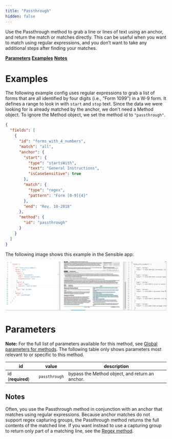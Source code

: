 ```yaml
---
title: "Passthrough"
hidden: false
---
```

Use the Passthrough method to grab a line or lines of text using an anchor, and return the match or matches directly. This can be useful when you want to match using regular expressions, and you don’t want to take any additional steps after finding your matches. 

[**Parameters**](doc:passthrough#section-parameters)
[**Examples**](doc:passthrough#section-examples)
[**Notes**](doc:passthrough#section-notes)

Examples
====

The following example config uses regular expressions to grab a list of forms that are all identified by four digits (i.e., "Form 1099") in a W-9 form. It defines a range to look in with  `start` and `stop` text. Since the data we were looking for is already matched by the anchor, we don't need a Method object. To ignore the Method object, we set the method id to  `"passthrough"`. 

```json
{
  "fields": [
    {
      "id": "forms_with_4_numbers",
      "match": "all",
      "anchor": {
        "start": {
          "type": "startsWith",
          "text": "General Instructions",
          "isCaseSensitive": true
        },
        "match": {
          "type": "regex",
          "pattern": "Form [0-9]{4}"
        },
        "end": "Rev. 10-2018"
      },
      "method": {
        "id": "passthrough"
      }
    }
  ]
}
```

The following image shows this example in the Sensible app:

![](https://raw.githubusercontent.com/sensible-hq/sensible-docs/main/readme-sync/assets/v0/images/passthrough_regex.png)

Parameters
====

**Note:** For the full list of parameters available for this method, see [Global parameters for methods](doc:method-object#section-global-parameters-for-methods). The following table only shows parameters most relevant to or specific to this method.

| id                | value         | description                                           |
| ----------------- | ------------- | ----------------------------------------------------- |
| id (**required**) | `passthrough` | bypass the Method object, and return an anchor. <br/> |

Notes
-----

Often, you use the Passthrough method in conjunction with an anchor that matches using regular expressions. Because anchor matches do not support regex capturing groups, the Passthrough method returns the full contents of the matched line. If you want instead to use a capturing group to return only part of a matching line, see the [Regex method](doc:regex).